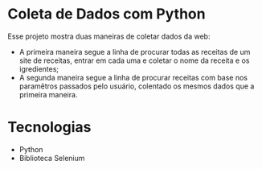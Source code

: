 # Coleta de Dados com Python
Esse projeto mostra duas maneiras de coletar dados da web:
- A primeira maneira segue a linha de procurar todas as receitas de um site de receitas, entrar em cada uma e coletar o nome da receita e os igredientes;
- A segunda maneira segue a linha de procurar receitas com base nos paramêtros passados pelo usuário, colentado os mesmos dados que a primeira maneira.

# Tecnologias
- Python
- Biblioteca Selenium
